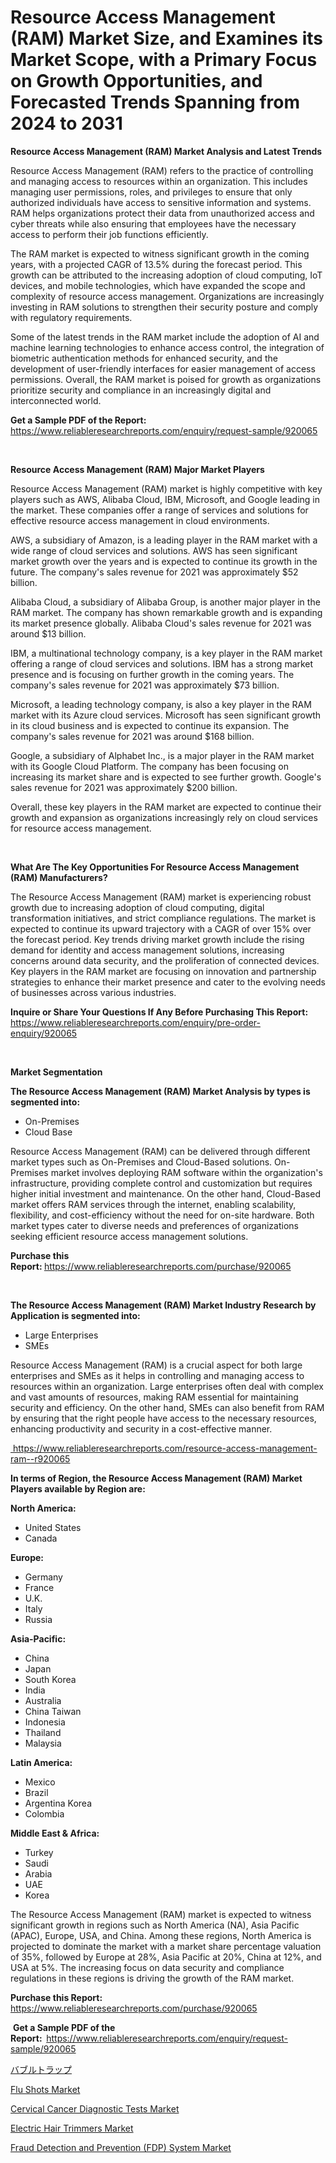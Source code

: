 <p><h1>Resource Access Management (RAM) Market Size, and Examines its Market Scope, with a Primary Focus on Growth Opportunities, and Forecasted Trends Spanning from 2024 to 2031</h1></p><p><strong>Resource Access Management (RAM) Market Analysis and Latest Trends</strong></p>
<p><p>Resource Access Management (RAM) refers to the practice of controlling and managing access to resources within an organization. This includes managing user permissions, roles, and privileges to ensure that only authorized individuals have access to sensitive information and systems. RAM helps organizations protect their data from unauthorized access and cyber threats while also ensuring that employees have the necessary access to perform their job functions efficiently.</p><p>The RAM market is expected to witness significant growth in the coming years, with a projected CAGR of 13.5% during the forecast period. This growth can be attributed to the increasing adoption of cloud computing, IoT devices, and mobile technologies, which have expanded the scope and complexity of resource access management. Organizations are increasingly investing in RAM solutions to strengthen their security posture and comply with regulatory requirements.</p><p>Some of the latest trends in the RAM market include the adoption of AI and machine learning technologies to enhance access control, the integration of biometric authentication methods for enhanced security, and the development of user-friendly interfaces for easier management of access permissions. Overall, the RAM market is poised for growth as organizations prioritize security and compliance in an increasingly digital and interconnected world.</p></p>
<p><strong>Get a Sample PDF of the Report:&nbsp;</strong> <a href="https://www.reliableresearchreports.com/enquiry/request-sample/920065">https://www.reliableresearchreports.com/enquiry/request-sample/920065</a></p>
<p>&nbsp;</p>
<p><strong>Resource Access Management (RAM) Major Market Players</strong></p>
<p><p>Resource Access Management (RAM) market is highly competitive with key players such as AWS, Alibaba Cloud, IBM, Microsoft, and Google leading in the market. These companies offer a range of services and solutions for effective resource access management in cloud environments.</p><p>AWS, a subsidiary of Amazon, is a leading player in the RAM market with a wide range of cloud services and solutions. AWS has seen significant market growth over the years and is expected to continue its growth in the future. The company's sales revenue for 2021 was approximately $52 billion.</p><p>Alibaba Cloud, a subsidiary of Alibaba Group, is another major player in the RAM market. The company has shown remarkable growth and is expanding its market presence globally. Alibaba Cloud's sales revenue for 2021 was around $13 billion.</p><p>IBM, a multinational technology company, is a key player in the RAM market offering a range of cloud services and solutions. IBM has a strong market presence and is focusing on further growth in the coming years. The company's sales revenue for 2021 was approximately $73 billion.</p><p>Microsoft, a leading technology company, is also a key player in the RAM market with its Azure cloud services. Microsoft has seen significant growth in its cloud business and is expected to continue its expansion. The company's sales revenue for 2021 was around $168 billion.</p><p>Google, a subsidiary of Alphabet Inc., is a major player in the RAM market with its Google Cloud Platform. The company has been focusing on increasing its market share and is expected to see further growth. Google's sales revenue for 2021 was approximately $200 billion.</p><p>Overall, these key players in the RAM market are expected to continue their growth and expansion as organizations increasingly rely on cloud services for resource access management.</p></p>
<p>&nbsp;</p>
<p><strong>What Are The Key Opportunities For Resource Access Management (RAM) Manufacturers?</strong></p>
<p><p>The Resource Access Management (RAM) market is experiencing robust growth due to increasing adoption of cloud computing, digital transformation initiatives, and strict compliance regulations. The market is expected to continue its upward trajectory with a CAGR of over 15% over the forecast period. Key trends driving market growth include the rising demand for identity and access management solutions, increasing concerns around data security, and the proliferation of connected devices. Key players in the RAM market are focusing on innovation and partnership strategies to enhance their market presence and cater to the evolving needs of businesses across various industries.</p></p>
<p><strong>Inquire or Share Your Questions If Any Before Purchasing This Report:</strong> <a href="https://www.reliableresearchreports.com/enquiry/pre-order-enquiry/920065">https://www.reliableresearchreports.com/enquiry/pre-order-enquiry/920065</a></p>
<p>&nbsp;</p>
<p><strong>Market Segmentation</strong></p>
<p><strong>The Resource Access Management (RAM) Market Analysis by types is segmented into:</strong></p>
<p><ul><li>On-Premises</li><li>Cloud Base</li></ul></p>
<p><p>Resource Access Management (RAM) can be delivered through different market types such as On-Premises and Cloud-Based solutions. On-Premises market involves deploying RAM software within the organization's infrastructure, providing complete control and customization but requires higher initial investment and maintenance. On the other hand, Cloud-Based market offers RAM services through the internet, enabling scalability, flexibility, and cost-efficiency without the need for on-site hardware. Both market types cater to diverse needs and preferences of organizations seeking efficient resource access management solutions.</p></p>
<p><strong>Purchase this Report:&nbsp;</strong><a href="https://www.reliableresearchreports.com/purchase/920065">https://www.reliableresearchreports.com/purchase/920065</a></p>
<p>&nbsp;</p>
<p><strong>The Resource Access Management (RAM) Market Industry Research by Application is segmented into:</strong></p>
<p><ul><li>Large Enterprises</li><li>SMEs</li></ul></p>
<p><p>Resource Access Management (RAM) is a crucial aspect for both large enterprises and SMEs as it helps in controlling and managing access to resources within an organization. Large enterprises often deal with complex and vast amounts of resources, making RAM essential for maintaining security and efficiency. On the other hand, SMEs can also benefit from RAM by ensuring that the right people have access to the necessary resources, enhancing productivity and security in a cost-effective manner.</p></p>
<p><a href="https://www.reliableresearchreports.com/resource-access-management-ram--r920065">&nbsp;https://www.reliableresearchreports.com/resource-access-management-ram--r920065</a></p>
<p><strong>In terms of Region, the Resource Access Management (RAM) Market Players available by Region are:</strong></p>
<p>
    <p> <strong> North America: </strong>
        <ul>
            <li>United States</li>
            <li>Canada</li>
        </ul>
        </p> 
    <p> <strong> Europe: </strong>
        <ul>
            <li>Germany</li>
            <li>France</li>
            <li>U.K.</li>
            <li>Italy</li>
            <li>Russia</li>
        </ul>
        </p> 
    <p> <strong> Asia-Pacific: </strong>
        <ul>
            <li>China</li>
            <li>Japan</li>
            <li>South Korea</li>
            <li>India</li>
            <li>Australia</li>
            <li>China Taiwan</li>
            <li>Indonesia</li>
            <li>Thailand</li>
            <li>Malaysia</li>
        </ul>
        </p> 
    <p> <strong> Latin America: </strong>
        <ul>
            <li>Mexico</li>
            <li>Brazil</li>
            <li>Argentina Korea</li>
            <li>Colombia</li>
        </ul>
        </p> 
    <p> <strong> Middle East & Africa: </strong>
        <ul>
            <li>Turkey</li>
            <li>Saudi</li>
            <li>Arabia</li>
            <li>UAE</li>
            <li>Korea</li>
        </ul>
    </p>
    </p>
<p><p>The Resource Access Management (RAM) market is expected to witness significant growth in regions such as North America (NA), Asia Pacific (APAC), Europe, USA, and China. Among these regions, North America is projected to dominate the market with a market share percentage valuation of 35%, followed by Europe at 28%, Asia Pacific at 20%, China at 12%, and USA at 5%. The increasing focus on data security and compliance regulations in these regions is driving the growth of the RAM market.</p></p>
<p><strong>Purchase this Report: </strong><a href="https://www.reliableresearchreports.com/purchase/920065">https://www.reliableresearchreports.com/purchase/920065</a></p>
<p>&nbsp;<strong>Get a Sample PDF of the Report:&nbsp;&nbsp;</strong><a href="https://www.reliableresearchreports.com/enquiry/request-sample/920065">https://www.reliableresearchreports.com/enquiry/request-sample/920065</a></p>
<p><strong></strong></p>
<p><p><a href="https://github.com/KaydenJohns1964/Market-Research-Report-List-1/blob/main/394807461239.md">バブルトラップ</a></p><p><a href="https://www.linkedin.com/pulse/flu-shots-market-size-reveals-best-marketing-channels-global-tpx6e">Flu Shots Market</a></p><p><a href="https://www.linkedin.com/pulse/cervical-cancer-diagnostic-tests-market-analysis-its-cagr-segmentation-k33oe">Cervical Cancer Diagnostic Tests Market</a></p><p><a href="https://issuu.com/reportprime-2/docs/electric-hair-trimmers-market-size-2030.pptx">Electric Hair Trimmers Market</a></p><p><a href="https://github.com/maudAbbott7/Market-Research-Report-List-1/blob/main/fraud-detection-and-prevention-fdp-system-market.md">Fraud Detection and Prevention (FDP) System Market</a></p></p>
